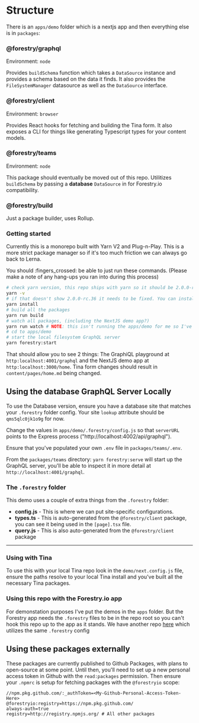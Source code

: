 # Structure

There is an `apps/demo` folder which is a nextjs app and then everything else is in `packages`:

### @forestry/graphql

Environment: `node`

Provides `buildSchema` function which takes a `DataSource` instance and provides a schema based on the data it finds. It also provides the `FileSystemManager` datasource as well as the `DataSource` interface.

### @forestry/client

Environment: `browser`

Provides React hooks for fetching and building the Tina form. It also exposes a CLI for things like generating Typescript types for your content models.

### @forestry/teams

Environment: `node`

This package should eventually be moved out of this repo. Utilitizes `buildSchema` by passing a **database** `DataSource` in for Forestry.io compatibility.

### @forestry/build

Just a package builder, uses Rollup.

### Getting started

Currently this is a monorepo built with Yarn V2 and Plug-n-Play. This is a more strict package manager so if it's too much friction we can always go back to Lerna.

You should :fingers_crossed: be able to just run these commands. (Please make a note of any hang-ups you ran into during this process)

```sh
# check yarn version, this repo ships with yarn so it should be 2.0.0-rc.36
yarn -v
# if that doesn't show 2.0.0-rc.36 it needs to be fixed. You can install the version manually https://yarnpkg.com/getting-started/install but you'll definitely need +2.0
yarn install
# build all the packages
yarn run build
# watch all packages, (including the NextJS demo app?)
yarn run watch # NOTE: this isn't running the apps/demo for me so I've been running it from the `apps/demo` repo directly in a separate tab
# cd to apps/demo
# start the local filesystem GraphQL server
yarn forestry:start
```

That should allow you to see 2 things: The GraphiQL playground at `http:localhost:4001/graphql` and the NextJS demo app at `http:localhost:3000/home`. Tina form changes should result in `content/pages/home.md` being changed.

## Using the **database** GraphQL Server Locally

To use the Database version, ensure you have a database site that matches your `.forestry` folder config. Your site `lookup` attribute should be `qms5qlc0jk1o9g` for now.

Change the values in `apps/demo/.forestry/config.js` so that `serverURL` points to the Express process ("http://localhost:4002/api/graphql").

Ensure that you've populated your own `.env` file in `packages/teams/.env`.

From the `packages/teams` directory: `yarn forestry:serve` will start up the GraphQL server, you'll be able to inspect it in more detail at `http://localhost:4001/graphql`.

### The `.forestry` folder

This demo uses a couple of extra things from the `.forestry` folder:

- **config.js** - This is where we can put site-specific configurations.
- **types.ts** - This is auto-generated from the `@forestry/client` package, you can see it being used in the `[page].tsx` file.
- **query.js** - This is also auto-generated from the `@forestry/client` package

---

### Using with Tina

To use this with your local Tina repo look in the `demo/next.config.js` file, ensure the paths resolve to your local Tina install and you've built all the necessary Tina packages.

### Using this repo with the Forestry.io app

For demonstation purposes I've put the demos in the `apps` folder. But the Forestry app needs the `.forestry` files to be in the repo root so you can't hook this repo up to the app as it stands. We have another repo [here](https://github.com/forestryio/demo-tina-blocks-graphql) which utilizes the same `.forestry` config

## Using these packages externally

These packages are currently published to Github Packages, with plans to open-source at some point. Until then, you'll need to set up a new personal access token in Github with the `read:packages` permission. Then ensure your `.npmrc` is setup for fetching packages with the `@forestryio` scope:

```
//npm.pkg.github.com/:_authToken=<My-Github-Personal-Access-Token-Here>
@forestryio:registry=https://npm.pkg.github.com/
always-auth=true
registry=http://registry.npmjs.org/ # All other packages
```
